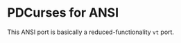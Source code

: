 PDCurses for ANSI
=================

This ANSI port is basically a reduced-functionality `vt` port.
